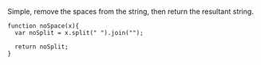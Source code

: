 Simple, remove the spaces from the string, then return the resultant string.

```
function noSpace(x){
  var noSplit = x.split(" ").join(""); 
  
  return noSplit; 
}
```
